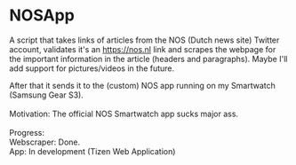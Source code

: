 # NOSApp

A script that takes links of articles from the NOS (Dutch news site) Twitter account, validates it's an https://nos.nl link and scrapes the webpage for the important information in the article (headers and paragraphs). Maybe I'll add support for pictures/videos in the future. 

After that it sends it to the (custom) NOS app running on my Smartwatch (Samsung Gear S3).\
\
Motivation: The official NOS Smartwatch app sucks major ass.\
\
Progress:\
Webscraper: Done.\
App: In development (Tizen Web Application)
